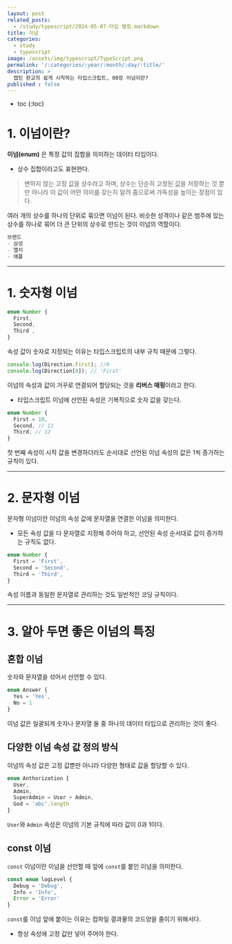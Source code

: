 ```yaml
---
layout: post
related_posts:
  - /study/typescript/2024-05-07-타입 별칭.markdown
title: 이넘
categories:
  - study
  - typescript
image: /assets/img/typescript/TypeScript.png
permalink: '/:categories/:year/:month/:day/:title/'
description: >
  캡틴 판교의 쉽게 시작하는 타입스크립트, 08장 이넘이란?
published : false
---
```


* toc
{:toc}

# 1. 이넘이란?

**이넘(enum)** 은 특정 값의 집합을 의미하는 데이터 타입이다. 

- 상수 집합이라고도 표현한다.

> 변하지 않는 고정 값을 상수라고 하며, 상수는 단순히 고정된 값을 저장하는 것 뿐만 아니라 이 값이 어떤 의미를 갖는지 알려 줌으로써 가독성을 높이는 장점이 있다. 

여러 개의 상수를 하나의 단위로 묶으면 이넘이 된다. 비슷한 성격이나 같은 범주에 있는 상수를 하나로 묶어 더 큰 단위의 상수로 만드는 것이 이넘의 역할이다.

```ts
브랜드
- 삼성
- 엘지
- 애플
```

---
# 1. 숫자형 이넘

```ts
enum Number {
  First,
  Second,
  Third ,
}
```

속성 값이 숫자로 지정되는 이유는 타입스크립트의 내부 규칙 때문에 그렇다.

```ts
console.log(Direction.First); //0
console.log(Direction[0]); // 'First'
```

이넘의 속성과 값이 거꾸로 연결되어 할당되는 것을 **리버스 매핑**이라고 한다.

- 타입스크립트 이넘에 선언된 속성은 기복적으로 숫자 값을 갖는다.

```ts
enum Number {
  First = 10, 
  Second, // 11
  Third, // 12
}
```

첫 번째 속성이 시작 값을 변경하더라도 순서대로 선언된 이넘 속성의 값은 1씩 증가하는 규칙이 있다.

---
# 2. 문자형 이넘

문자형 이넘이란 이넘의 속성 값에 문자열을 연결한 이넘을 의미한다.

- 모든 속성 값을 다 문자열로 지정해 주어야 하고, 선언된 속성 순서대로 값이 증가하는 규칙도 없다.

```ts
enum Number {
  First = 'First', 
  Second = 'Second',
  Third = 'Third',
}
```

속성 이름과 동일한 문자열로 관리하는 것도 일반적인 코딩 규칙이다.

---
# 3. 알아 두면 좋은 이넘의 특징

## 혼합 이넘

숫자와 문자열을 섞어서 선언할 수 있다.

```ts
enum Answer {
  Yes = 'Yes',
  No = 1
}
```

이넘 값은 일괄되게 숫자나 문자열 둘 중 하나의 데이터 타입으로 관리하는 것이 좋다.

## 다양한 이넘 속성 값 정의 방식

이넘의 속성 값은 고정 값뿐만 아니라 다양한 형태로 값을 할당할 수 있다.

```ts
enum Anthorization {
  User,
  Admin,
  SuperAdmin = User + Admin,
  God = 'abc'.length
}
```

`User`와 `Admin` 속성은 이넘의 기본 규칙에 따라 값이 0과 1이다.

## const 이넘

`const` 이넘이란 이넘을 선언할 때 앞에 `const`를 붙인 이넘을 의미한다.

```ts
const enum logLevel {
  Debug = 'Debug',
  Info = 'Info',
  Error = 'Error'
}
```

`const`를 이넘 앞에 붙이는 이유는 컴파일 결과물의 코드양을 줄이기 위해서다.

- 항상 속성에 고정 값만 넣어 주어야 한다.
